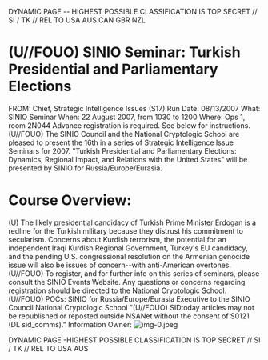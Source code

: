 DYNAMIC PAGE -- HIGHEST POSSIBLE CLASSIFICATION IS TOP SECRET // SI / TK // REL TO USA AUS CAN GBR NZL

# (U//FOUO) SINIO Seminar: Turkish Presidential and Parliamentary Elections 

FROM:
Chief, Strategic Intelligence Issues (S17)
Run Date: 08/13/2007
What: SINIO Seminar
When: 22 August 2007, from 1030 to 1200
Where: Ops 1, room 2N044
Advance registration is required. See below for instructions.
(U//FOUO) The SINIO Council and the National Cryptologic School are pleased to present the 16th in a series of Strategic Intelligence Issue Seminars for 2007. "Turkish Presidential and Parliamentary Elections: Dynamics, Regional Impact, and Relations with the United States" will be presented by SINIO for Russia/Europe/Eurasia.

# Course Overview: 

(U) The likely presidential candidacy of Turkish Prime Minister Erdogan is a redline for the Turkish military because they distrust his commitment to secularism. Concerns about Kurdish terrorism, the potential for an independent Iraqi Kurdish Regional Government, Turkey's EU candidacy, and the pending U.S. congressional resolution on the Armenian genocide issue will also be issues of concern--with anti-American overtones.
(U//FOUO) To register, and for further info on this series of seminars, please consult the SINIO Events Website. Any questions or concerns regarding registration should be directed to the National Cryptologic School.
(U//FOUO) POCs:
SINIO for Russia/Europe/Eurasia
Executive to the SINIO Council
National Cryptologic School
"(U//FOUO) SIDtoday articles may not be republished or reposted outside NSANet without the consent of S0121 (DL sid_comms)." Information Owner:
![img-0.jpeg](img-0.jpeg)

DYNAMIC PAGE -HIGHEST POSSIBLE CLASSIFICATION IS TOP SECRET // SI / TK // REL TO USA AUS
